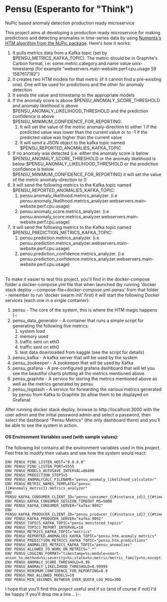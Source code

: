 # Pensu (Esperanto for "Think")
NuPic based anomaly detection production ready microservice

This project aims at developing a production ready microservice for making predictions and detecting anomalies in time-series data by using [Numenta's HTM algorithm from the NuPic package](https://www.numenta.org/).
Here's how it works:

1. It pulls metrics data from a Kafka topic (set by $PENSU_METRICS_KAFKA_TOPIC). The metric should be in Graphite's Carbon format, i.e: some.metric.category.and.name value unix-timestamp (for example "webservers.main-website.perf.cpu.usage 59 1587617182")
1. It creates two HTM models for that metric (if it cannot find a pre-existing one). One will be used for predictions and the other for anomaly detection
1. It sends the value and timestamp to the appropriate models
1. If the anomaly score is above $PENSU_ANOMALY_SCORE_THRESHOLD and anomaly likelihood is above $PENSU_ANOMALY_LIKELIHOOD_THRESHOLD and the prediction confidence is above $PENSU_MINIMUM_CONFIDENCE_FOR_REPORTING:
    1. It will set the value of the metric anomaly-direction to either 1 if the predicted value was lower than the current value or to -1 if the predicted value was higher than the current value 
    1. It will send a JSON object to the kafka topic named $PENSU_REPORTED_ANOMALIES_KAFKA_TOPIC
1. If no anomaly was detected (i.e. either the anomaly score is below $PENSU_ANOMALY_SCORE_THRESHOLD or the anomaly likelihood is below $PENSU_ANOMALY_LIKELIHOOD_THRESHOLD or the prediction confidence is below $PENSU_MINIMUM_CONFIDENCE_FOR_REPORTING) it will set the value of the metric anomaly-direction to 0
1. It will send the following metrics to the Kafka topic named $PENSU_REPORTED_ANOMALIES_KAFKA_TOPIC:
    1. pensu.anomaly_likelihood.metrics_analyzer.<metric name> (i.e pensu.anomaly_likelihood.metrics_analyzer.webservers.main-website.perf.cpu.usage)
    1. pensu.anomaly_score.metrics_analyzer.<metric name> (i.e pensu.anomaly_score.metrics_analyzer.webservers.main-website.perf.cpu.usage)
1. It will send the following metrics to the Kafka topic named $PENSU_PREDICTION_METRICS_KAFKA_TOPIC:
    1. pensu.prediction.metrics_analyzer.<metric name> (i.e pensu.prediction.metrics_analyzer.webservers.main-website.perf.cpu.usage)
    1. pensu.prediction_confidence.metrics_analyzer.<metric name> (i.e pensu.prediction_confidence.metrics_analyzer.webservers.main-website.perf.cpu.usage)

<br />
To make it easier to test this project, you'll find in the docker-compose folder a docker-compose.yml file that when launched (by running 'docker stack deploy --compose-file=docker-compose.yml pensu' from that folder - remember to run 'docker swarm init' first) it will start the following Docker services (each one in a single container):

1. pensu - The core of the system, this is where the HTM magic happens (-:
1. pensu_data_generator - A container that runs a simple script for generating the following five metrics:
   1. system load
   1. memory used
   1. traffic sent on eth0
   1. traffic sent on eth0
   1. test data downloaded from kaggle (see the script for details)
1. pensu_kafka - A kafka server that will be used by the system
1. pensu_zookeeper - A zookeeper that will be used by Kafka
1. pensu_grafana - A pre-configured grafana dashboard that will let you see the beautiful charts plotting all the metrics mentioned above
1. pensu_graphite - A service for storing the metrics mentioned above as well as the metrics generated by pensu 
1. pensu_logstash - A service for forwarding the various metrics generated by pensu from Kafka to Graphite (to allow them to be displayed on Grafana) 

After running docker stack deploy, browse to http://localhost:3000 with the user admin and the initial password admin and select a password, then select the dashboard "Pensu Metrics" (the only dashboard there) and you'll be able to see the system in action.


#### OS Environment Variables used (with sample values):
The following list contains all the environment variables used in this project. Feel free to modify their values and see how the system would react:
```
ENV PENSU_PING_LISTEN_HOST="0.0.0.0"
ENV PENSU_PING_LISTEN_PORT=5555
ENV PENSU_MODELS_AUTOSAVE_INTERVAL=86400
ENV PENSU_PREDICTION_STEPS=5
ENV PENSU_ANOMALYCALC_FILENAME="pensu_anomaly_likelihood_calculator"
ENV PENSU_METRIC_NAMES_TEMPLATE="pensu.{{#anomaly_metric}}.metrics_analyzer"
ENV PENSU_KAFKA_CONSUMER_CLIENT_ID="pensu_consumer_{{#instance_id}}_{{#time_started}}"
ENV PENSU_KAFKA_CONSUMER_SESSION_TIMEOUT_MS=5000
ENV PENSU_KAFKA_CONSUMER_SERVER="kafka:9092"
ENV PENSU_KAFKA_PRODUCER_CLIENT_ID="pensu_producer_{{#instance_id}}_{{#time_started}}"
ENV PENSU_KAFKA_PRODUCER_SERVER="kafka:9092"
ENV PENSU_TOPICS_KAFKA_TOPIC="pensu_monitored_topics"
ENV PENSU_TOPICS_REPORT_INTERVAL=10
ENV PENSU_METRICS_KAFKA_TOPIC="metrics"
ENV PENSU_REPORTED_ANOMALIES_KAFKA_TOPIC="pensu.htm.anomaly_metrics"
ENV PENSU_PREDICTION_METRICS_KAFKA_TOPIC="pensu.htm.predictions"
ENV PENSU_ANOMALIES_METRICS_KAFKA_TOPIC="pensu_anomalies"
ENV PENSU_ALLOWED_TO_WORK_ON_METRICS=".*"
ENV PENSU_LOGGING_FORMAT="timestamp=%s;module=smart-onion_%s;method=%s;severity=%s;state=%s;metric/metric_family=%s;exception_msg=%s;exception_type=%s;message=%s"
ENV PENSU_ANOMALY_SCORE_THRESHOLD=0.99
ENV PENSU_ANOMALY_LIKELIHOOD_THRESHOLD=0.99999
ENV PENSU_MINIMUM_CONFIDENCE_FOR_REPORTING=0.9
ENV PENSU_MAX_ALLOWED_MODELS=10
ENV PENSU_MIN_SECONDS_BETWEEN_OVER_QUOTA_LOG_MSG=300
```

I hope that you'll find this project useful and if so (and of course if not) I'd be happy if you'll drop me a line... (-:

